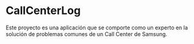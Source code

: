 # CallCenterLog

Este proyecto es una aplicación que se comporte como un experto en la solución de problemas comunes de un Call Center de Samsung.

